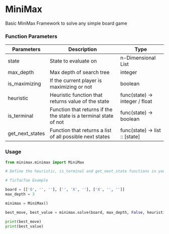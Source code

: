 # MiniMax

Basic MiniMax Framework to solve any simple board game

### Function Parameters

Parameters  | Description | Type
------------- | ------------- | -------------
state  | State to evaluate on | n-Dimensional List
max_depth  | Max depth of search tree | integer
is_maximizing | If the current player is maximizing or not | boolean
heuristic | Heuristic function that returns value of the state | func(state) -> integer / float
is_terminal | Function that returns if the the state is a terminal state of not | func(state) -> boolean
get_next_states | Function that returns a list of all possible next states | func(state) -> list :: [state]

### Usage

```python
from minimax.minimax import MiniMax

# Define the heuristic, is_terminal and get_next_state functions in your driver code

# TicTacToe Example

board = [['O', '', ''], ['', 'X', ''], ['X', '', '']]
max_depth = 3

minimax = MiniMax()

best_move, best_value = minimax.solve(board, max_depth, False, heuristic, is_terminal, get_next_states)

print(best_move)
print(best_value)
```